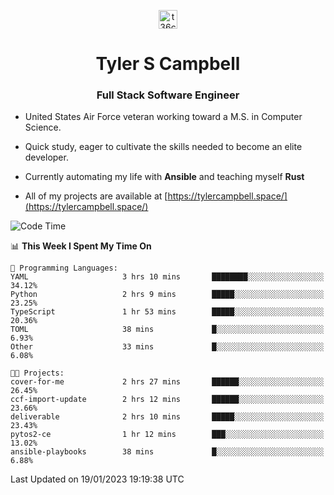 <p align="center">
<a href="https://www.linkedin.com/in/t36campbell" target="blank"><img align="center" src="https://ik.imagekit.io/t36campbell/Portfolio/linkedin.png.original_m8bbGgPh6.png" alt="t36campbell" height="30" width="30" /></a>
</p>
<h1 align="center">Tyler S Campbell</h1>
<h3 align="center">Full Stack Software Engineer</h3>

* United States Air Force veteran working toward a M.S. in Computer Science.

* Quick study, eager to cultivate the skills needed to become an elite developer.

* Currently automating my life with **Ansible** and teaching myself **Rust**

* All of my projects are available at [https://tylercampbell.space/](https://tylercampbell.space/)

<!--START_SECTION:waka-->
![Code Time](http://img.shields.io/badge/Code%20Time-2%2C105%20hrs%2044%20mins-blue)

📊 **This Week I Spent My Time On** 

```text
💬 Programming Languages: 
YAML                     3 hrs 10 mins       ████████░░░░░░░░░░░░░░░░░   34.12% 
Python                   2 hrs 9 mins        █████░░░░░░░░░░░░░░░░░░░░   23.25% 
TypeScript               1 hr 53 mins        █████░░░░░░░░░░░░░░░░░░░░   20.36% 
TOML                     38 mins             █░░░░░░░░░░░░░░░░░░░░░░░░   6.93% 
Other                    33 mins             █░░░░░░░░░░░░░░░░░░░░░░░░   6.08%

🐱‍💻 Projects: 
cover-for-me             2 hrs 27 mins       ██████░░░░░░░░░░░░░░░░░░░   26.45% 
ccf-import-update        2 hrs 12 mins       ██████░░░░░░░░░░░░░░░░░░░   23.66% 
deliverable              2 hrs 10 mins       █████░░░░░░░░░░░░░░░░░░░░   23.43% 
pytos2-ce                1 hr 12 mins        ███░░░░░░░░░░░░░░░░░░░░░░   13.02% 
ansible-playbooks        38 mins             █░░░░░░░░░░░░░░░░░░░░░░░░   6.88%

```


 Last Updated on 19/01/2023 19:19:38 UTC
<!--END_SECTION:waka-->
